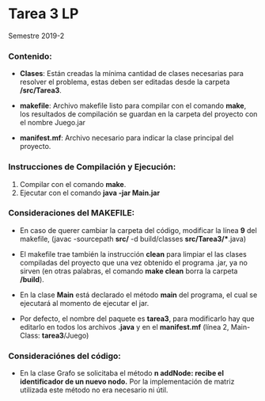﻿
# Tarea 3 LP

Semestre 2019-2

### Contenido:

* **Clases**: Están creadas la mínima cantidad de clases necesarias para resolver el problema, estas deben ser editadas desde la carpeta **/src/Tarea3**.

* **makefile**: Archivo makefile listo para compilar con el comando **make**, los resultados de compilación se guardan en la carpeta del proyecto con el nombre Juego.jar

* **manifest.mf**: Archivo necesario para indicar la clase principal del proyecto.

### Instrucciones de Compilación y Ejecución:

1. Compilar con el comando **make**.
2. Ejecutar con el comando **java -jar Main.jar**

### Consideraciones del MAKEFILE:

* En caso de querer cambiar la carpeta del código, modificar la línea **9** del makefile, (javac -sourcepath **src/** -d build/classes **src/Tarea3/\***.java)

* El makefile trae también la instrucción **clean** para limpiar el las clases compiladas del proyecto que una vez obtenido el programa .jar, ya no sirven (en otras palabras, el comando **make clean** borra la carpeta **/build**).

* En la clase **Main** está declarado el método **main** del programa, el cual se ejecutará al momento de ejecutar el jar.

* Por defecto, el nombre del paquete es **tarea3**, para modificarlo hay que editarlo en todos los archivos **.java** y en el **manifest.mf** (línea 2, Main-Class: **tarea3**/Juego)

### Consideraciónes del código:

* En la clase Grafo se solicitaba el método **n addNode: recibe el identificador de un nuevo nodo.** Por la implementación de matriz utilizada este método no era necesario ni útil.




